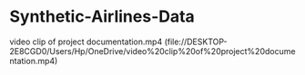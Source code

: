 # Synthetic-Airlines-Data
video clip of project documentation.mp4 (file://DESKTOP-2E8CGD0/Users/Hp/OneDrive/video%20clip%20of%20project%20documentation.mp4)
